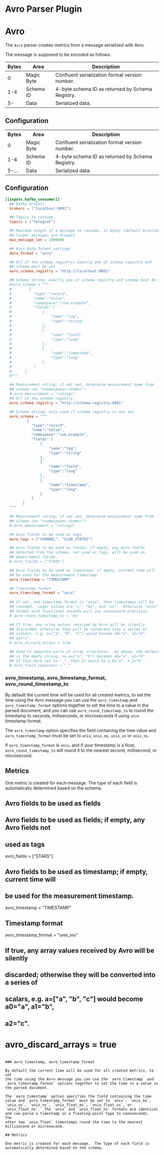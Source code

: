 # Avro Parser Plugin
# Avro

The `Avro` parser creates metrics from a message serialized with Avro.

The message is supposed to be encoded as follows:

| Bytes | Area       | Description                                      |
| ----- | ---------- | ------------------------------------------------ |
| 0     | Magic Byte | Confluent serialization format version number.   |
| 1-4   | Schema ID  | 4-byte schema ID as returned by Schema Registry. |
| 5-    | Data       | Serialized data.                                 |

## Configuration
<table>
  <tr>
    <th>Bytes</th>
    <th>Area</th>
    <th>Description</th>
  </tr>
  <tr>
    <td>0</td>
    <td>Magic Byte</td>
    <td>Confluent serialization format version number.</td>
  </tr>
  <tr>
    <td>1-4</td>
    <td>Schema ID</td>
    <td>4-byte schema ID as returned by Schema Registry.</td>
  </tr>
  <tr>
    <td>5-...</td>
    <td>Data</td>
    <td>Serialized data.</td>
  </tr>
</table>

## Configuration

```toml
[[inputs.kafka_consumer]]
  ## Kafka brokers.
  brokers = ["localhost:9092"]

  ## Topics to consume.
  topics = ["telegraf"]

  ## Maximum length of a message to consume, in bytes (default 0/unlimited);
  ## larger messages are dropped
  max_message_len = 1000000

  ## Avro data format settings
  data_format = "avro"

  ## Url of the schema registry; exactly one of schema registry and
  ## schema must be set
  avro_schema_registry = "http://localhost:8081"

  ## Schema string; exactly one of schema registry and schema must be set
  #avro_schema = """
  #        {
  #          "type":"record",
  #          "name":"Value",
  #          "namespace":"com.example",
  #          "fields":[
  #              {
  #                  "name":"tag",
  #                  "type":"string"
  #              },
  #              {
  #                  "name":"field",
  #                  "type":"long"
  #              },
  #              {
  #                  "name":"timestamp",
  #                  "type":"long"
  #              }
  #          ]
  #      }
  #"""

  ## Measurement string; if not set, determine measurement name from
  ## schema (as "<namespace>.<name>")
  # avro_measurement = "ratings"
  ## Url of the schema registry
  avro_schema_registry = "http://schema-registry:8081"

  ## Schema string; only used if schema registry is not set
  avro_schema = """
          {
            "type":"record",
            "name":"Value",
            "namespace":"com.example",
            "fields":[
                {
                    "name":"tag",
                    "type":"string"
                },
                {
                    "name":"field",
                    "type":"long"
                },
                {
                    "name":"timestamp",
                    "type":"long"
                }
            ]
        }
  """

  ## Measurement string; if not set, determine measurement name from
  ## schema (as "<namespace>.<name>")
  # avro_measurement = "ratings"

  ## Avro fields to be used as tags
  avro_tags = ["CHANNEL", "CLUB_STATUS"]

  ## Avro fields to be used as fields; if empty, any Avro fields
  ## detected from the schema, not used as tags, will be used as
  ## measurement fields.
  # avro_fields = ["STARS"]

  ## Avro fields to be used as timestamp; if empty, current time will
  ## be used for the measurement timestamp.
  avro_timestamp = "TIMESTAMP"

  ## Timestamp format
  avro_timestamp_format = "unix"
  
  ## If set, and timestamp format is "unix", then timestamps will be
  ## rounded.  Legal values are "s", "ms", and "us".  Otherwise "unix"
  ## format with fractional seconds will use nanosecond precision.
  # avro_round_timestamp_to = "ms"

  ## If true, any array values received by Avro will be silently
  ## discarded; otherwise they will be converted into a series of
  ## scalars, e.g. a=["a", "b", "c"] would become a0="a", a1="b",
  ## a2="c".
  # avro_discard_arrays = true

  ## Used to separate parts of array structures.  As above, the default
  ## is the empty string, so a=["a", "b"] becomes a0="a", a1="b".
  ## If this were set to "_", then it would be a_0="a", a_1="b".
  # avro_field_separator = "_"
```

### avro_timestamp, avro_timestamp_format, avro_round_timestamp_to

By default the current time will be used for all created metrics, to set
the time using the Avro message you can use the `avro_timestamp` and
`avro_timestamp_format` options together to set the time to a value in
the parsed document, and you can use `avro_round_timestamp_to` to round
the timestamp to seconds, milliseconds, or microseconds if using `unix`
timestamp format.

The `avro_timestamp` option specifies the field containing the time
value and `avro_timestamp_format` must be set to `unix`, `unix_ms`,
`unix_us` or `unix_ns`.

If `avro_timestamp_format` is `unix`, and if your timestamp is a float,
`avro_round_timestamp_to` will round it to the nearest second,
millisecond, or microsecond.

## Metrics

One metric is created for each message.  The type of each field is
automatically determined based on the schema.
  ## Avro fields to be used as fields
  ## Avro fields to be used as fields; if empty, any Avro fields not
  ## used as tags
  avro_fields = ["STARS"]

  ## Avro fields to be used as timestamp; if empty, current time will
  ## be used for the measurement timestamp.
  avro_timestamp = "TIMESTAMP"

  ## Timestamp format
  avro_timestamp_format = "unix_ms"

  ## If true, any array values received by Avro will be silently
  ## discarded; otherwise they will be converted into a series of
  ## scalars, e.g. a=["a", "b", "c"] would become a0="a", a1="b",
  ## a2="c".
  # avro_discard_arrays = true


```

### avro_timestamp, avro_timestamp_format

By default the current time will be used for all created metrics, to set
the time using the Avro message you can use the `avro_timestamp` and
`avro_timestamp_format` options together to set the time to a value in
the parsed document.

The `avro_timestamp` option specifies the field containing the time
value and `avro_timestamp_format` must be set to `unix`, `unix_ms`,
`unix_us`, `unix_ns`, `unix_float_ms`, `unix_float_us`, or
`unix_float_ns`.  The `unix` and `unix_float_ns` formats are identical
and can parse a timestamp in a floating-point type to nanoseconds.  The
other two `unix_float` timestamps round the time to the nearest
millisecond or microsecond.

## Metrics

One metric is created for each message.  The type of each field is
automatically determined based on the schema.

